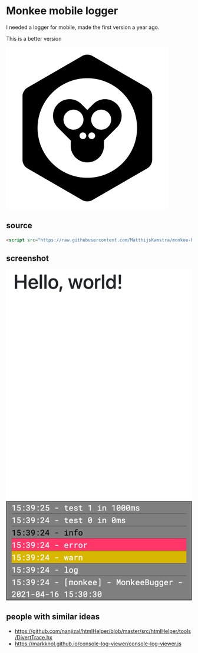 # Monkee mobile logger

I needed a logger for mobile, made the first version a year ago.

This is a better version

![](icon.png)

## source

```html
<script src="https://raw.githubusercontent.com/MatthijsKamstra/monkee-bugger/master/docs/monkee_bugger.min.js"></script>
```

## screenshot

![](screenshot.png)

## people with similar ideas

- https://github.com/nanjizal/htmlHelper/blob/master/src/htmlHelper/tools/DivertTrace.hx
- https://markknol.github.io/console-log-viewer/console-log-viewer.js
